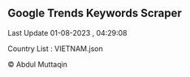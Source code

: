

## Google Trends Keywords Scraper 
 
Last Update 01-08-2023 , 04:29:08

Country List :
VIETNAM.json



© Abdul Muttaqin 
